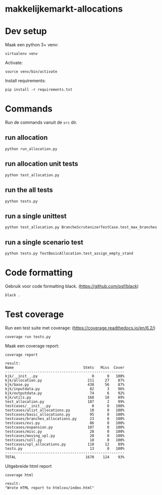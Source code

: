 # makkelijkemarkt-allocations


# Dev setup

Maak een python 3+ venv:

    virtualenv venv

Activate:

    source venv/bin/activate

Install requirements:

    pip install -r requirements.txt


# Commands

Run de commands vanuit de `src` dir.

## run allocation

    python run_allocation.py

## run allocation unit tests

    python test_allocation.py

## run the all tests

    python tests.py

## run a single unittest

    python test_allocation.py BrancheScrutenizerTestCase.test_max_branches 

## run a single scenario test

    python tests.py TestBasicAllocation.test_assign_empty_stand


# Code formatting

Gebruik voor code formatting black. (https://github.com/psf/black)

    black .


# Test coverage

Run een test suite met coverage: (https://coverage.readthedocs.io/en/6.2/)

    coverage run tests.py

Maak een coverage report:

    coverage report

    result:
    Name                                Stmts   Miss  Cover
    -------------------------------------------------------
    kjk/__init__.py                         0      0   100%
    kjk/allocation.py                     211     27    87%
    kjk/base.py                           438     56    87%
    kjk/inputdata.py                       82      3    96%
    kjk/outputdata.py                      74      6    92%
    kjk/utils.py                          168     18    89%
    test_allocation.py                    187      2    99%
    testcases/__init__.py                   0      0   100%
    testcases/alist_allocations.py         10      0   100%
    testcases/basic_allocations.py         95      0   100%
    testcases/branches_allocations.py      23      0   100%
    testcases/evi.py                       86      0   100%
    testcases/expansion.py                107      0   100%
    testcases/misc.py                      28      0   100%
    testcases/moving_vpl.py                20      0   100%
    testcases/soll.py                      18      0   100%
    testcases/vpl_allocations.py          110     12    89%
    tests.py                               13      0   100%
    -------------------------------------------------------
    TOTAL                                1670    124    93%


Uitgebreide html report

    coverage html
    
    result:
    "Wrote HTML report to htmlcov/index.html"


